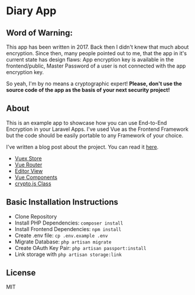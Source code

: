 # Diary App

## Word of Warning:

This app has been written in 2017. Back then I didn't knew that much about encryption. Since then, many people pointed out to me, that the app in it's current state has design flaws: App encryption key is available in the frontend/public, Master Password of a user is not connected with the app encryption key.

So yeah, I'm by no means a cryptographic expert! **Please, don't use the source code of the app as the basis of your next security project!**

## About

This is an example app to showcase how you can use End-to-End Encryption in your Laravel Apps. I've used Vue as the Frontend Framework but the code should be easily portable to any Framework of your choice.

I've written a blog post about the project. You can read it [here](https://stefanzweifel.io/posts/code-experiment-end-to-end-encrypted-diary-app).

- [Vuex Store](https://github.com/stefanzweifel/diary-app/tree/master/resources/assets/js/store)
- [Vue Router](https://github.com/stefanzweifel/diary-app/tree/master/resources/assets/js/router)
- [Editor View](https://github.com/stefanzweifel/diary-app/blob/master/resources/assets/js/router/views/EntryEditorView.vue)
- [Vue Components](https://github.com/stefanzweifel/diary-app/tree/master/resources/assets/js/components)
- [crypto.js Class](https://github.com/stefanzweifel/diary-app/blob/master/resources/assets/js/classes/Crypto.js)

## Basic Installation Instructions

- Clone Repository
- Install PHP Dependencies: `composer install`
- Install Frontend Dependencies: `npm install`
- Create .env file: `cp .env.example .env`
- Migrate Database: `php artisan migrate`
- Create OAuth Key Pair: `php artisan passport:install`
- Link storage with `php artisan storage:link`

## License

MIT
